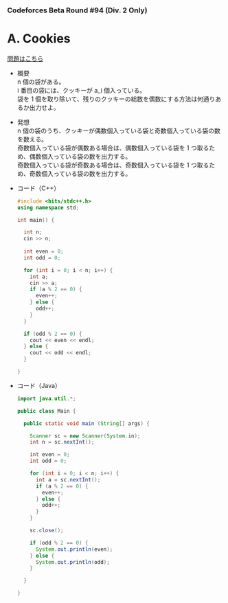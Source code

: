 ### Codeforces Beta Round #94 (Div. 2 Only)

# A. Cookies

  [問題はこちら](https://codeforces.com/problemset/problem/129/A)
  
- 概要<br>
  n 個の袋がある。<br>
  i 番目の袋には、クッキーが a_i 個入っている。<br>
  袋を 1 個を取り除いて、残りのクッキーの総数を偶数にする方法は何通りあるか出力せよ。
  
  
- 発想<br>
  n 個の袋のうち、クッキーが偶数個入っている袋と奇数個入っている袋の数を数える。<br>
  奇数個入っている袋が偶数ある場合は、偶数個入っている袋を 1 つ取るため、偶数個入っている袋の数を出力する。<br>
  奇数個入っている袋が奇数ある場合は、奇数個入っている袋を 1 つ取るため、奇数個入っている袋の数を出力する。
  
  
- コード（C++）

  ```cpp
  #include <bits/stdc++.h>
  using namespace std;

  int main() {

    int n;
    cin >> n;
    
    int even = 0;
    int odd = 0;

    for (int i = 0; i < n; i++) {
      int a;
      cin >> a;
      if (a % 2 == 0) {
        even++;
      } else {
        odd++;
      }
    }

    if (odd % 2 == 0) {
      cout << even << endl;
    } else {
      cout << odd << endl;
    }

  }
  ```
  
- コード（Java）

  ```java
  import java.util.*;

  public class Main {

    public static void main (String[] args) {

      Scanner sc = new Scanner(System.in);
      int n = sc.nextInt();

      int even = 0;
      int odd = 0;

      for (int i = 0; i < n; i++) {
        int a = sc.nextInt();
        if (a % 2 == 0) {
          even++;
        } else {
          odd++;
        }
      }

      sc.close();

      if (odd % 2 == 0) {
        System.out.println(even);
      } else {
        System.out.println(odd);
      }

    }

  }
  ```
    